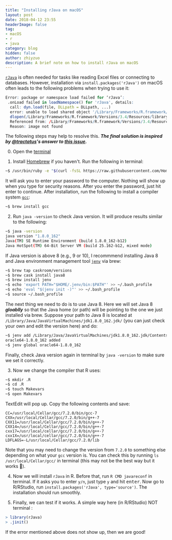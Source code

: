 ```yaml
---
title: "Installing rJava on macOS"
layout: post
date: 2018-04-12 23:55
headerImage: false
tag:
- macOS
- r
- java
category: blog
hidden: false
author: zhiyzuo
description: A brief note on how to install rJava on macOS
---
```


[`rJava`](http://www.rforge.net/rJava/) is often needed for tasks like reading Excel files or connecting to databases. However, installation via `install.packages('rJava')` on macOS often leads to the following problems when trying to use it:

```r
Error: package or namespace load failed for ‘rJava’:
 .onLoad failed in loadNamespace() for 'rJava', details:
  call: dyn.load(file, DLLpath = DLLpath, ...)
  error: unable to load shared object '/Library/Frameworks/R.framework/Versions/3.4/Resources/library/rJava/libs/rJava.so':
  dlopen(/Library/Frameworks/R.framework/Versions/3.4/Resources/library/rJava/libs/rJava.so, 6): Library not loaded: @rpath/libjvm.dylib
  Referenced from: /Library/Frameworks/R.framework/Versions/3.4/Resources/library/rJava/libs/rJava.so
  Reason: image not found
```

The following steps may help to resolve this. ___The final solution is inspired by [@tractatus](https://github.com/tractatus)'s answer to [this issue](https://github.com/velocyto-team/velocyto.R/issues/2).___

0. Open the [terminal](https://support.apple.com/guide/terminal/access-the-shell-apd5265185d-f365-44cb-8b09-71a064a42125/mac)

1. Install [Homebrew](https://brew.sh/) if you haven't. Run the following in terminal:
```bash
~$ /usr/bin/ruby -e "$(curl -fsSL https://raw.githubusercontent.com/Homebrew/install/master/install)"
```
 It will ask you to enter your password to the computer. Nothing will show up when you type for security reasons. After you enter the password, just hit enter to continue. After installation, run the following to install a compiler system [`gcc`](https://github.com/gcc-mirror/gcc):
```bash
~$ brew install gcc
```

2. Run `java -version` to check Java version. It will produce results similar to the following:
```bash
~$ java -version
java version "1.8.0_162"
Java(TM) SE Runtime Environment (build 1.8.0_162-b12)
Java HotSpot(TM) 64-Bit Server VM (build 25.162-b12, mixed mode)
```
 If Java version is above 8 (e.g., 9 or 10), I recommmend installing Java 8 and Java environment management tool [`jenv`](http://www.jenv.be/) via brew:
```bash
~$ brew tap caskroom/versions
~$ brew cask install java8
~$ brew install jenv
~$ echo 'export PATH="$HOME/.jenv/bin:$PATH"' >> ~/.bash_profile
~$ echo 'eval "$(jenv init -)"' >> ~/.bash_profile
~$ source ~/.bash_profile
```
 The next thing we need to do is to use Java 8. Here we will set Java 8 ___gloablly___ so that the Java home (or path) will be pointing to the one we just installed via brew. Suppose your path to Java 8 is located at `/Library/Java/JavaVirtualMachines/jdk1.8.0_162.jdk/` (you can just check your own and edit the version here) and do:
```bash
~$ jenv add /Library/Java/JavaVirtualMachines/jdk1.8.0_162.jdk/Contents/Home
oracle64-1.8.0_162 added
~$ jenv global oracle64-1.8.0_162
```
 Finally, check Java version again in terminal by `java -version` to make sure we set it correctly.

3. Now we change the compiler that R uses:
```bash
~$ mkdir .R
~$ cd .R
~$ touch Makevars
~$ open Makevars
```
 TextEdit will pop up. Copy the following contents and save:
```
CC=/usr/local/Cellar/gcc/7.2.0/bin/gcc-7
CXX=/usr/local/Cellar/gcc/7.2.0/bin/g++-7
CXX11=/usr/local/Cellar/gcc/7.2.0/bin/g++-7
CXX14=/usr/local/Cellar/gcc/7.2.0/bin/g++-7
cxx17=/usr/local/cellar/gcc/7.2.0/bin/g++-7
cxx1X=/usr/local/cellar/gcc/7.2.0/bin/g++-7
LDFLAGS=-L/usr/local/Cellar/gcc/7.2.0/lib
```
 Note that you may need to change the version from `7.2.0` to something else depending on what your `gcc` version is. You can check this by running `ls /usr/local/Cellar/gcc/` in terminal (this may not be the best way but it works :eyes:).

4. Now we will install `rJava` in R. Before that, run `R CMD javareconf` in terminal. If it asks you to enter `y/n`, just type `y` and hit <kbd>enter</kbd>. Now go to R/RStudio, run `install.packages('rJava', type='source')`. The installation should run smoothly.

5. Finally, we can test if it works. A simple way here (in R/RStudio) NOT terminal :
```r
> library(rJava)
> .jinit()
```

If the error mentioned above does not show up, then we are good!
